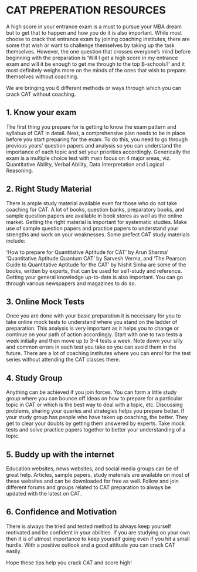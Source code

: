 # CAT PREPERATION RESOURCES

A high score in your entrance exam is a must to pursue your MBA dream but to get that to happen and how you do it is also important. While most choose to crack that entrance exam by joining coaching institutes, there are some that wish or want to challenge themselves by taking up the task themselves. However, the one question that crosses everyone’s mind before beginning with the preparation is ‘Will I get a high score in my entrance exam and will it be enough to get me through to the top B-schools?’ and it most definitely weighs more on the minds of the ones that wish to prepare themselves without coaching.


We are bringing you 6 different methods or ways through which you can crack CAT without coaching.

## 1. Know your exam
The first thing you prepare for is getting to know the exam pattern and syllabus of CAT in detail. Next, a comprehensive plan needs to be in place before you start preparing for the exam. To do this, you need to go through previous years’ question papers and analysis so you can understand the importance of each topic and set your priorities accordingly. Generically the exam is a multiple choice test with main focus on 4 major areas, viz. Quantitative Ability, Verbal Ability, Data Interpretation and Logical Reasoning.

## 2. Right Study Material
There is ample study material available even for those who do not take coaching for CAT. A lot of books, question banks, preparatory books, and sample question papers are available in book stores as well as the online market. Getting the right material is important for systematic studies. Make use of sample question papers and practice papers to understand your strengths and work on your weaknesses. Some prefect CAT study materials include: 

‘How to prepare for Quantitative Aptitude for CAT’ by Arun Sharma'
‘Quantitative Aptitude Quantum CAT’ by Sarvesh Verma, and
‘The Pearson Guide to Quantitative Aptitude for the CAT’ by Nishit Sinha
are some of the books, written by experts, that can be used for self-study and reference. Getting your general knowledge up-to-date is also important. You can go through various newspapers and magazines to do so.

## 3. Online Mock Tests
Once you are done with your basic preparation it is necessary for you to take online mock tests to understand where you stand on the ladder of preparation. This analysis is very important as it helps you to change or continue on your path of action accordingly. Start with one to two tests a week initially and then move up to 3-4 tests a week. Note down your silly and common errors in each test you take so you can avoid them in the future. There are a lot of coaching institutes where you can enrol for the test series without attending the CAT classes there.

## 4. Study Group
Anything can be achieved if you join forces. You can form a little study group where you can bounce off ideas on how to prepare for a particular topic in CAT or which is the best way to deal with a topic, etc. Discussing problems, sharing your queries and strategies helps you prepare better. If your study group has people who have taken up coaching, the better. They get to clear your doubts by getting them answered by experts. Take mock tests and solve practice papers together to better your understanding of a topic.


## 5. Buddy up with the internet
Education websites, news websites, and social media groups can be of great help. Articles, sample papers, study materials are available on most of these websites and can be downloaded for free as well. Follow and join different forums and groups related to CAT preparation to always be updated with the latest on CAT.

## 6. Confidence and Motivation
There is always the tried and tested method to always keep yourself motivated and be confident in your abilities. If you are studying on your own then it is of utmost importance to keep yourself going even if you hit a small hurdle. With a positive outlook and a good attitude you can crack CAT easily.

Hope these tips help you crack CAT and score high!
